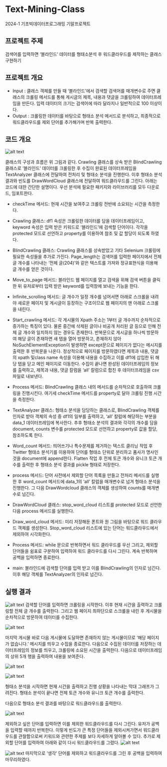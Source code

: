 # Text-Mining-Class
2024-1 기초빅데이터프로그래밍 기말프로젝트

## 프로젝트 주제
검색어를 입력하면 ‘블라인드’ 데이터를 형태소분석 후 워드클라우드를 제작하는 클래스 구현하기
## 프로젝트 개요
-	Input : 클래스 객체를 만들 때 ‘블라인드’에서 검색할 검색어를 매개변수로 주면 클래스의 크롤링 메서드를 통해 게시글의 제목, 내용과 댓글을 크롤링하여 데이터프레임을 만든다. 입력 데이터의 크기는 검색어에 따라 달라지나 일반적으로 100 이상이다.
-	Output : 크롤링한 데이터를 바탕으로 형태소 분석 메서드로 분석하고, 최종적으로 워드클라우드를 제외 단어를 추가해가며 반복 출력한다.

## 코드 개요

  ![alt text](image-7.png)

 클래스의 구성과 흐름은 위 그림과 같다. Crawling 클래스를 상속 받은 BlindCrawling 클래스로 ‘블라인드’ 데이터를 크롤링한 후 수집이 완료된 데이터프레임을 TextAnalyzer 클래스에 전달하여 전처리 및 형태소 분석을 진행한다. 이후 형태소 분석 결과와 빈도를 DrawWordCloud 클래스에 전달하여 워드클라우드를 그린다. 아래는 코드에 대한 간단한 설명이다.
 우선 분석에 필요한 패키지와 라이브러리를 모두 다운로드, 임포트한다.

-	checkTime 메서드: 현재 시간을 보여주고 크롤링 전반에 소요되는 시간을 측정한다.

-	Crawling 클래스: df1 속성은 크롤링한 데이터를 담을 데이터프레임이고, keyword 속성은 입력 받은 키워드로 ‘블라인드’에 검색할 단어이다. 각각을 protected 모드로 선언하고 property를 이용하여 참조 및 값 할당이 되도록 하였다.

-	BlindCrawling 클래스: 
 Crawling 클래스를 상속받았고 기타 Selenium 크롤링에 필요한 속성들을 추가로 가진다. Page_length는 검색어를 입력한 페이지에서 전체 글 개수를 나타내는 ’전체 글(204)’와 같은 텍스트를 가져와 정규표현식을 이용해 글 개수를 얻은 것이다.


-	Move_to_page 메서드: 블라인드 웹 페이지를 열고 검색을 위해 검색 버튼을 클릭한 뒤 유저로부터 입력 받은 keyword를 입력창에 보내는 기능을 한다.
-	Infinite_scrolling 메서드: 글 개수가 일정 개수를 넘어서면 아래로 스크롤을 내려야 새로운 페이지 및 게시글이 등장하는 구조이므로 웹 페이지의 맨 아래로 스크롤을 내린다.
-	 Start_crawling 메서드: 각 게시물의 Xpath 주소는 1부터 글 개수까지 순차적으로 증가하는 특징이 있다. 물론 중간에 삭제된 글이나 비공개 처리된 글 등으로 인해 전체 글 개수와 일치하지 않는 경우도 존재한다. 반복문으로 게시글을 하나씩 방문하여 해당 글이 존재하면 새 탭을 열어 방문하고, 존재하지 않아 NoSuchElementException이 발생하면 except문으로 페이지가 없다는 메시지를 출력한 후 반복문을 나온다. 정상적으로 페이지를 방문하였다면 제목과 내용, 댓글의 xpath 및class name 속성을 이용해 내용을 수집하고 이를 df1에 삽입한 뒤 해당 탭을 닫고 메인 페이지로 이동한다. 수집이 끝나면 완성된 데이터프레임의 정보를 출력하고, 제목과 내용, 댓글 칼럼을 ‘all’ 칼럼으로 합친 후 데이터프레임을 csv 파일로 내보낸다.

-	Process 메서드: BlindCrawling 클래스 내의 메서드를 순차적으로 호출하여 크롤링을 진행시킨다. 여기세 checkTime 메서드를 property로 달아 크롤링 진행 시간을 측정한다.

-	TextAnalyzer 클래스: 형태소 분석을 담당하는 클래스로, BlindCrawling 객체를 인자로 받아 객체의 속성 중 df1의 일부를 출력하고, ‘all’ 칼럼에 해당하는 부분을 data_1 데이터프레임에 복사한다. 추후 형태소 분석의 결과와 각각의 개수를 담을 document, counts 변수를 protected 모드로 선언하고 property로 값을 할당, 참조하도록 한다.


-	Word_count 메서드: 띄어쓰기나 특수문제를 제거하는 텍스트 클리닝 작업 후 Twitter 형태소 분석기를 이용하여 단어를 형태소 단위로 분리하고 품사가 명사인 것을 document에 append한다. Flatten 작업 후 전체 토큰 개수와 유니크 토큰 개수를 출력한 후 형태소 분석 결과를 pickle 형태로 저장한다.
-	process 메서드: 단어 사전에서 제외할 단어 목록을 만들고 전처리 메서드를 실행한 후 word_count 메서드에 data_1의 ‘all’ 칼럼을 매개변수로 넘겨 형태소 분석을 진행한다. 그 다음 DrawWordcloud 클래스의 객체를 생성하여 counts를 매개변수로 넘긴다.
-	DrawWordCloud 클래스: stop_word_cloud 리스트를 protected 모드로 선언한 다음 process 메서드를 실행한다. 
-	Draw_word_cloud 메서드: 미리 저장해둔 폰트와 원 그림을 바탕으로 워드 클라우드 객체를 생성한다. Stop_word_cloud 리스트에 있는 단어는 워드클라우드에서 제외하여 시각화한다. 


-	Process 메서드: while 문으로 반복하면서 워드 클라우드를 우선 그리고, 제외할 단어들을 쉼표로 구분하여 입력하여 워드 클라우드를 다시 그린다. 계속 반복하며 공백을 입력하면 종료한다.
-	main: 블라인드에 검색할 단어를 입력 받고 이를 BlindCrawling의 인자로 넘긴다. 이후 해당 객체를 TextAnalyzer의 인자로 넘긴다.
 
 ## 실행 결과
  ![alt text](image.png)
 검색할 단어를 입력하면 크롤링을 시작한다. 이후 현재 시간을 출력하고 크롤링할 전체 글 개수를 출력한다. 그리고 웹 페이지 최하단으로 스크롤을 내린 후 게시물을 순차적으로 방문하여 데이터를 수집한다.

![alt text](image-1.png)

 마지막 게시물 바로 다음 게시물에 도달하면 존재하지 않는 게시물이므로 ‘해당 페이지가 없습니다.’ 메시지를 띄우고 수집을 종료한다. 다음으로 수집된 데이터를 저장하는 데이터프레임의 정보를 띄우고, 크롤링에 소요된 시간을 출력한다. 다음으로 데이터프레임의 상위 5개 행을 출력하여 내용을 보여준다.




![alt text](image-2.png)


![alt text](image-3.png)



 형태소 분석을 시작하면 현재 시간을 출력하고 진행 상황을 나타내는 막대 그래프가 그려진다. 형태소 분석이 끝나면 전체 토큰 개수와 유니크 토큰 개수를 출력한다.


 다음으로 형태소 분석 결과를 바탕으로 워드클라우드를 출력한다.

![alt text](image-4.png)










 제외하고 싶은 단어를 입력하면 이를 제외한 워드클라우드를 다시 그린다. 유저가 공백을 입력할 때까지 반복한다. 이렇게 빈도가 큰 특정 단어들을 제외시켜가면서 워드클라우드를 관찰함으로써 키워드와 관련한 주제를 보다 자세하게 알아볼 수 있다. 추가로 제외할 단어를 입력하여 아래와 같이 다시 워드클라우드를 그렸다.
 ![alt text](image-5.png)

 ![alt text](image-6.png)
 마지막으로 ‘생각’ 단어를 제외하고 워드클라우드를 그린 후 공백을 입력하여 마무리하였다.














